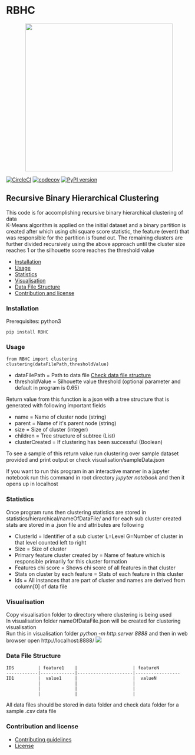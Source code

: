 # RBHC
<p align="center">
<img src="https://github.com/intuit/RBHC/blob/master/Images/RBHC.png" width="400" height="400">
</p>

[![CircleCI](https://circleci.com/gh/intuit/RBHC/tree/master.svg?style=svg&circle-token=8dc91b504991b931f05d3b116040a4dfee4d0586)](https://circleci.com/gh/intuit/RBHC/tree/master)
[![codecov](https://codecov.io/gh/intuit/RBHC/branch/master/graph/badge.svg)](https://codecov.io/gh/intuit/RBHC)
[![PyPI version](https://badge.fury.io/py/RBHC.svg)](https://badge.fury.io/py/RBHC)
## Recursive Binary Hierarchical Clustering
This code is for accomplishing recursive binary hierarchical clustering of data <br>
K-Means algorithm is applied on the initial dataset and a binary partition is created after which using chi square score statistic, the feature (event) that was responsible for the partition is found out. The remaining clusters are further divided recursively using the above approach until the cluster size reaches 1 or the silhouette score reaches the threshold value <br>
- [Installation](#installation)
- [Usage](#usage)
- [Statistics](#statistics)
- [Visualisation](#visualisation)
- [Data File Structure](#data-file-structure)
- [Contribution and license](#contribution-and-license)
### Installation
Prerequisites: python3 <br>
```
pip install RBHC
```

### Usage
```
from RBHC import clustering
clustering(dataFilePath,thresholdValue)
```

  - dataFilePath = Path to data file  [Check data file structure](#data-file-structure)
  - thresholdValue = Silhouette value threshold (optional parameter and default in program is 0.65)

Return value from this function is a json with a tree structure that is generated with following important fields
  - name = Name of cluster node (string)
  - parent = Name of it's parent node (string)
  - size = Size of cluster (integer)
  - children = Tree structure of subtree (List)
  - clusterCreated = If clustering has been successful (Boolean)

To see a sample of this return value run clustering over sample dataset provided and print output or check visualisation/sampleData.json <br>

If you want to run this program in an interactive manner in a jupyter notebook run this command in root directory *jupyter notebook* and then it opens up in localhost

### Statistics
Once program runs then clustering statistics are stored in statistics/hierarchical/nameOfDataFile/ and for each sub cluster created stats are stored in a .json file and attributes are following

- ClusterId = Identifier of a sub cluster L=Level G=Number of cluster in that level counted left to right
- Size = Size of cluster
- Primary feature cluster created by = Name of feature which is responsible primarily for this cluster formation
- Features chi score = Shows chi score of all features in that cluster
- Stats on cluster by each feature = Stats of each feature in this cluster
- Ids = All instances that are part of cluster and names are derived from column[0] of data file

### Visualisation
Copy visualisation folder to directory where clustering is being used<br>
In visualisation folder nameOfDataFile.json will be created for clustering visualisation <br>
Run this in visualisation folder *python -m http.server 8888* and then in web browser open http://localhost:8888/
![](Clustering.gif)

### Data File Structure

```
IDS         | feature1    |                     | featureN
------------|-------------|---------------------|-----------------
ID1         |  value1     |                     |  valueN
            |             |                     |  
            |             |                     |
            |             |                     |  
```

All data files should be stored in data folder and check data folder for a sample .csv data file

### Contribution and license
- [Contributing guidelines](.github/CONTRIBUTING.md)
- [License](LICENSE)
